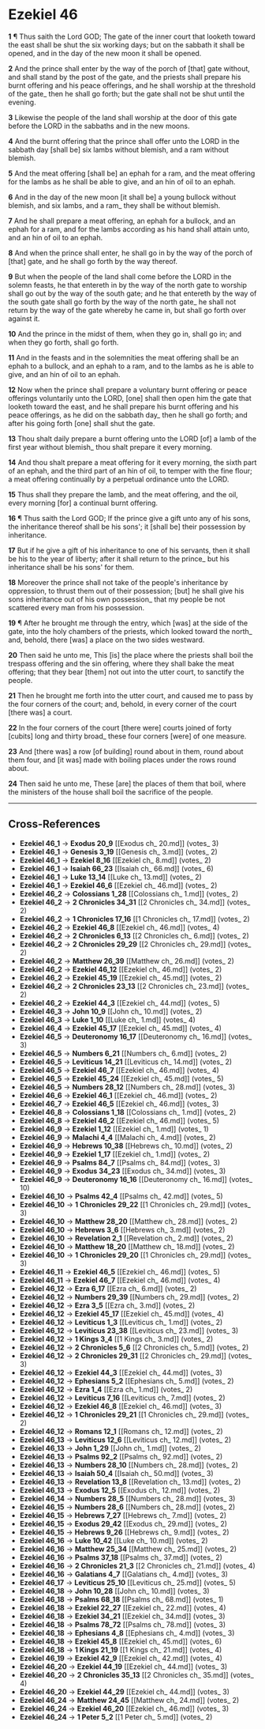 # Ezekiel 46

**1** ¶ Thus saith the Lord GOD; The gate of the inner court that looketh toward the east shall be shut the six working days; but on the sabbath it shall be opened, and in the day of the new moon it shall be opened.

**2** And the prince shall enter by the way of the porch of [that] gate without, and shall stand by the post of the gate, and the priests shall prepare his burnt offering and his peace offerings, and he shall worship at the threshold of the gate_ then he shall go forth; but the gate shall not be shut until the evening.

**3** Likewise the people of the land shall worship at the door of this gate before the LORD in the sabbaths and in the new moons.

**4** And the burnt offering that the prince shall offer unto the LORD in the sabbath day [shall be] six lambs without blemish, and a ram without blemish.

**5** And the meat offering [shall be] an ephah for a ram, and the meat offering for the lambs as he shall be able to give, and an hin of oil to an ephah.

**6** And in the day of the new moon [it shall be] a young bullock without blemish, and six lambs, and a ram_ they shall be without blemish.

**7** And he shall prepare a meat offering, an ephah for a bullock, and an ephah for a ram, and for the lambs according as his hand shall attain unto, and an hin of oil to an ephah.

**8** And when the prince shall enter, he shall go in by the way of the porch of [that] gate, and he shall go forth by the way thereof.

**9** But when the people of the land shall come before the LORD in the solemn feasts, he that entereth in by the way of the north gate to worship shall go out by the way of the south gate; and he that entereth by the way of the south gate shall go forth by the way of the north gate_ he shall not return by the way of the gate whereby he came in, but shall go forth over against it.

**10** And the prince in the midst of them, when they go in, shall go in; and when they go forth, shall go forth.

**11** And in the feasts and in the solemnities the meat offering shall be an ephah to a bullock, and an ephah to a ram, and to the lambs as he is able to give, and an hin of oil to an ephah.

**12** Now when the prince shall prepare a voluntary burnt offering or peace offerings voluntarily unto the LORD, [one] shall then open him the gate that looketh toward the east, and he shall prepare his burnt offering and his peace offerings, as he did on the sabbath day_ then he shall go forth; and after his going forth [one] shall shut the gate.

**13** Thou shalt daily prepare a burnt offering unto the LORD [of] a lamb of the first year without blemish_ thou shalt prepare it every morning.

**14** And thou shalt prepare a meat offering for it every morning, the sixth part of an ephah, and the third part of an hin of oil, to temper with the fine flour; a meat offering continually by a perpetual ordinance unto the LORD.

**15** Thus shall they prepare the lamb, and the meat offering, and the oil, every morning [for] a continual burnt offering.

**16** ¶ Thus saith the Lord GOD; If the prince give a gift unto any of his sons, the inheritance thereof shall be his sons'; it [shall be] their possession by inheritance.

**17** But if he give a gift of his inheritance to one of his servants, then it shall be his to the year of liberty; after it shall return to the prince_ but his inheritance shall be his sons' for them.

**18** Moreover the prince shall not take of the people's inheritance by oppression, to thrust them out of their possession; [but] he shall give his sons inheritance out of his own possession_ that my people be not scattered every man from his possession.

**19** ¶ After he brought me through the entry, which [was] at the side of the gate, into the holy chambers of the priests, which looked toward the north_ and, behold, there [was] a place on the two sides westward.

**20** Then said he unto me, This [is] the place where the priests shall boil the trespass offering and the sin offering, where they shall bake the meat offering; that they bear [them] not out into the utter court, to sanctify the people.

**21** Then he brought me forth into the utter court, and caused me to pass by the four corners of the court; and, behold, in every corner of the court [there was] a court.

**22** In the four corners of the court [there were] courts joined of forty [cubits] long and thirty broad_ these four corners [were] of one measure.

**23** And [there was] a row [of building] round about in them, round about them four, and [it was] made with boiling places under the rows round about.

**24** Then said he unto me, These [are] the places of them that boil, where the ministers of the house shall boil the sacrifice of the people.

---

## Cross-References

- **Ezekiel 46_1** → **Exodus 20_9** [[Exodus ch_ 20.md]] (votes_ 3)
- **Ezekiel 46_1** → **Genesis 3_19** [[Genesis ch_ 3.md]] (votes_ 2)
- **Ezekiel 46_1** → **Ezekiel 8_16** [[Ezekiel ch_ 8.md]] (votes_ 2)
- **Ezekiel 46_1** → **Isaiah 66_23** [[Isaiah ch_ 66.md]] (votes_ 6)
- **Ezekiel 46_1** → **Luke 13_14** [[Luke ch_ 13.md]] (votes_ 2)
- **Ezekiel 46_1** → **Ezekiel 46_6** [[Ezekiel ch_ 46.md]] (votes_ 2)
- **Ezekiel 46_2** → **Colossians 1_28** [[Colossians ch_ 1.md]] (votes_ 2)
- **Ezekiel 46_2** → **2 Chronicles 34_31** [[2 Chronicles ch_ 34.md]] (votes_ 2)
- **Ezekiel 46_2** → **1 Chronicles 17_16** [[1 Chronicles ch_ 17.md]] (votes_ 2)
- **Ezekiel 46_2** → **Ezekiel 46_8** [[Ezekiel ch_ 46.md]] (votes_ 4)
- **Ezekiel 46_2** → **2 Chronicles 6_13** [[2 Chronicles ch_ 6.md]] (votes_ 2)
- **Ezekiel 46_2** → **2 Chronicles 29_29** [[2 Chronicles ch_ 29.md]] (votes_ 2)
- **Ezekiel 46_2** → **Matthew 26_39** [[Matthew ch_ 26.md]] (votes_ 2)
- **Ezekiel 46_2** → **Ezekiel 46_12** [[Ezekiel ch_ 46.md]] (votes_ 2)
- **Ezekiel 46_2** → **Ezekiel 45_19** [[Ezekiel ch_ 45.md]] (votes_ 2)
- **Ezekiel 46_2** → **2 Chronicles 23_13** [[2 Chronicles ch_ 23.md]] (votes_ 2)
- **Ezekiel 46_2** → **Ezekiel 44_3** [[Ezekiel ch_ 44.md]] (votes_ 5)
- **Ezekiel 46_3** → **John 10_9** [[John ch_ 10.md]] (votes_ 2)
- **Ezekiel 46_3** → **Luke 1_10** [[Luke ch_ 1.md]] (votes_ 4)
- **Ezekiel 46_4** → **Ezekiel 45_17** [[Ezekiel ch_ 45.md]] (votes_ 4)
- **Ezekiel 46_5** → **Deuteronomy 16_17** [[Deuteronomy ch_ 16.md]] (votes_ 3)
- **Ezekiel 46_5** → **Numbers 6_21** [[Numbers ch_ 6.md]] (votes_ 2)
- **Ezekiel 46_5** → **Leviticus 14_21** [[Leviticus ch_ 14.md]] (votes_ 2)
- **Ezekiel 46_5** → **Ezekiel 46_7** [[Ezekiel ch_ 46.md]] (votes_ 4)
- **Ezekiel 46_5** → **Ezekiel 45_24** [[Ezekiel ch_ 45.md]] (votes_ 5)
- **Ezekiel 46_5** → **Numbers 28_12** [[Numbers ch_ 28.md]] (votes_ 3)
- **Ezekiel 46_6** → **Ezekiel 46_1** [[Ezekiel ch_ 46.md]] (votes_ 2)
- **Ezekiel 46_7** → **Ezekiel 46_5** [[Ezekiel ch_ 46.md]] (votes_ 3)
- **Ezekiel 46_8** → **Colossians 1_18** [[Colossians ch_ 1.md]] (votes_ 2)
- **Ezekiel 46_8** → **Ezekiel 46_2** [[Ezekiel ch_ 46.md]] (votes_ 5)
- **Ezekiel 46_9** → **Ezekiel 1_12** [[Ezekiel ch_ 1.md]] (votes_ 1)
- **Ezekiel 46_9** → **Malachi 4_4** [[Malachi ch_ 4.md]] (votes_ 2)
- **Ezekiel 46_9** → **Hebrews 10_38** [[Hebrews ch_ 10.md]] (votes_ 2)
- **Ezekiel 46_9** → **Ezekiel 1_17** [[Ezekiel ch_ 1.md]] (votes_ 2)
- **Ezekiel 46_9** → **Psalms 84_7** [[Psalms ch_ 84.md]] (votes_ 3)
- **Ezekiel 46_9** → **Exodus 34_23** [[Exodus ch_ 34.md]] (votes_ 3)
- **Ezekiel 46_9** → **Deuteronomy 16_16** [[Deuteronomy ch_ 16.md]] (votes_ 10)
- **Ezekiel 46_10** → **Psalms 42_4** [[Psalms ch_ 42.md]] (votes_ 5)
- **Ezekiel 46_10** → **1 Chronicles 29_22** [[1 Chronicles ch_ 29.md]] (votes_ 3)
- **Ezekiel 46_10** → **Matthew 28_20** [[Matthew ch_ 28.md]] (votes_ 2)
- **Ezekiel 46_10** → **Hebrews 3_6** [[Hebrews ch_ 3.md]] (votes_ 2)
- **Ezekiel 46_10** → **Revelation 2_1** [[Revelation ch_ 2.md]] (votes_ 2)
- **Ezekiel 46_10** → **Matthew 18_20** [[Matthew ch_ 18.md]] (votes_ 2)
- **Ezekiel 46_10** → **1 Chronicles 29_20** [[1 Chronicles ch_ 29.md]] (votes_ 3)
- **Ezekiel 46_11** → **Ezekiel 46_5** [[Ezekiel ch_ 46.md]] (votes_ 5)
- **Ezekiel 46_11** → **Ezekiel 46_7** [[Ezekiel ch_ 46.md]] (votes_ 4)
- **Ezekiel 46_12** → **Ezra 6_17** [[Ezra ch_ 6.md]] (votes_ 2)
- **Ezekiel 46_12** → **Numbers 29_39** [[Numbers ch_ 29.md]] (votes_ 2)
- **Ezekiel 46_12** → **Ezra 3_5** [[Ezra ch_ 3.md]] (votes_ 2)
- **Ezekiel 46_12** → **Ezekiel 45_17** [[Ezekiel ch_ 45.md]] (votes_ 4)
- **Ezekiel 46_12** → **Leviticus 1_3** [[Leviticus ch_ 1.md]] (votes_ 2)
- **Ezekiel 46_12** → **Leviticus 23_38** [[Leviticus ch_ 23.md]] (votes_ 3)
- **Ezekiel 46_12** → **1 Kings 3_4** [[1 Kings ch_ 3.md]] (votes_ 2)
- **Ezekiel 46_12** → **2 Chronicles 5_6** [[2 Chronicles ch_ 5.md]] (votes_ 2)
- **Ezekiel 46_12** → **2 Chronicles 29_31** [[2 Chronicles ch_ 29.md]] (votes_ 3)
- **Ezekiel 46_12** → **Ezekiel 44_3** [[Ezekiel ch_ 44.md]] (votes_ 3)
- **Ezekiel 46_12** → **Ephesians 5_2** [[Ephesians ch_ 5.md]] (votes_ 2)
- **Ezekiel 46_12** → **Ezra 1_4** [[Ezra ch_ 1.md]] (votes_ 2)
- **Ezekiel 46_12** → **Leviticus 7_16** [[Leviticus ch_ 7.md]] (votes_ 2)
- **Ezekiel 46_12** → **Ezekiel 46_8** [[Ezekiel ch_ 46.md]] (votes_ 3)
- **Ezekiel 46_12** → **1 Chronicles 29_21** [[1 Chronicles ch_ 29.md]] (votes_ 2)
- **Ezekiel 46_12** → **Romans 12_1** [[Romans ch_ 12.md]] (votes_ 2)
- **Ezekiel 46_13** → **Leviticus 12_6** [[Leviticus ch_ 12.md]] (votes_ 2)
- **Ezekiel 46_13** → **John 1_29** [[John ch_ 1.md]] (votes_ 2)
- **Ezekiel 46_13** → **Psalms 92_2** [[Psalms ch_ 92.md]] (votes_ 2)
- **Ezekiel 46_13** → **Numbers 28_10** [[Numbers ch_ 28.md]] (votes_ 2)
- **Ezekiel 46_13** → **Isaiah 50_4** [[Isaiah ch_ 50.md]] (votes_ 3)
- **Ezekiel 46_13** → **Revelation 13_8** [[Revelation ch_ 13.md]] (votes_ 2)
- **Ezekiel 46_13** → **Exodus 12_5** [[Exodus ch_ 12.md]] (votes_ 2)
- **Ezekiel 46_14** → **Numbers 28_5** [[Numbers ch_ 28.md]] (votes_ 3)
- **Ezekiel 46_15** → **Numbers 28_6** [[Numbers ch_ 28.md]] (votes_ 2)
- **Ezekiel 46_15** → **Hebrews 7_27** [[Hebrews ch_ 7.md]] (votes_ 2)
- **Ezekiel 46_15** → **Exodus 29_42** [[Exodus ch_ 29.md]] (votes_ 2)
- **Ezekiel 46_15** → **Hebrews 9_26** [[Hebrews ch_ 9.md]] (votes_ 2)
- **Ezekiel 46_16** → **Luke 10_42** [[Luke ch_ 10.md]] (votes_ 2)
- **Ezekiel 46_16** → **Matthew 25_34** [[Matthew ch_ 25.md]] (votes_ 2)
- **Ezekiel 46_16** → **Psalms 37_18** [[Psalms ch_ 37.md]] (votes_ 2)
- **Ezekiel 46_16** → **2 Chronicles 21_3** [[2 Chronicles ch_ 21.md]] (votes_ 4)
- **Ezekiel 46_16** → **Galatians 4_7** [[Galatians ch_ 4.md]] (votes_ 3)
- **Ezekiel 46_17** → **Leviticus 25_10** [[Leviticus ch_ 25.md]] (votes_ 5)
- **Ezekiel 46_18** → **John 10_28** [[John ch_ 10.md]] (votes_ 3)
- **Ezekiel 46_18** → **Psalms 68_18** [[Psalms ch_ 68.md]] (votes_ 1)
- **Ezekiel 46_18** → **Ezekiel 22_27** [[Ezekiel ch_ 22.md]] (votes_ 4)
- **Ezekiel 46_18** → **Ezekiel 34_21** [[Ezekiel ch_ 34.md]] (votes_ 3)
- **Ezekiel 46_18** → **Psalms 78_72** [[Psalms ch_ 78.md]] (votes_ 3)
- **Ezekiel 46_18** → **Ephesians 4_8** [[Ephesians ch_ 4.md]] (votes_ 3)
- **Ezekiel 46_18** → **Ezekiel 45_8** [[Ezekiel ch_ 45.md]] (votes_ 6)
- **Ezekiel 46_18** → **1 Kings 21_19** [[1 Kings ch_ 21.md]] (votes_ 4)
- **Ezekiel 46_19** → **Ezekiel 42_9** [[Ezekiel ch_ 42.md]] (votes_ 4)
- **Ezekiel 46_20** → **Ezekiel 44_19** [[Ezekiel ch_ 44.md]] (votes_ 3)
- **Ezekiel 46_20** → **2 Chronicles 35_13** [[2 Chronicles ch_ 35.md]] (votes_ 4)
- **Ezekiel 46_20** → **Ezekiel 44_29** [[Ezekiel ch_ 44.md]] (votes_ 3)
- **Ezekiel 46_24** → **Matthew 24_45** [[Matthew ch_ 24.md]] (votes_ 2)
- **Ezekiel 46_24** → **Ezekiel 46_20** [[Ezekiel ch_ 46.md]] (votes_ 3)
- **Ezekiel 46_24** → **1 Peter 5_2** [[1 Peter ch_ 5.md]] (votes_ 2)
